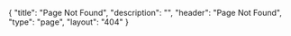 {
	"title": "Page Not Found",
	"description": "",
	"header": "Page Not Found",
	"type": "page",
	"layout": "404"
}
<section>
	<div class="container">
		<div class="row">
			<div class="col-md-12">
				<p></p>
			</div>
		</div>
	</div>
</section>